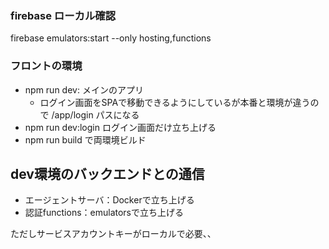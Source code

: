 ### firebase ローカル確認

firebase emulators:start --only hosting,functions

### フロントの環境

- npm run dev: メインのアプリ
  - ログイン画面をSPAで移動できるようにしているが本番と環境が違うので /app/login パスになる
- npm run dev:login ログイン画面だけ立ち上げる
- npm run build で両環境ビルド


## dev環境のバックエンドとの通信

- エージェントサーバ：Dockerで立ち上げる
- 認証functions：emulatorsで立ち上げる

ただしサービスアカウントキーがローカルで必要、、
